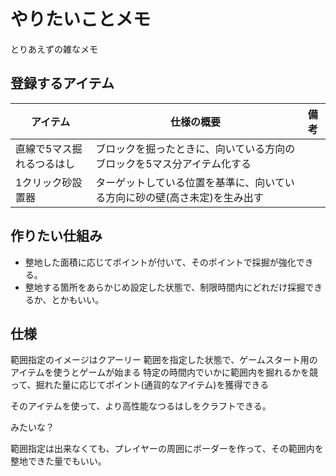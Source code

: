 # やりたいことメモ

とりあえずの雑なメモ

## 登録するアイテム

| アイテム          | 仕様の概要                                  | 備考 |
|---------------|----------------------------------------|----|
| 直線で5マス掘れるつるはし | ブロックを掘ったときに、向いている方向のブロックを5マス分アイテム化する   |    |
| 1クリック砂設置器     | ターゲットしている位置を基準に、向いている方向に砂の壁(高さ未定)を生み出す |    |

## 作りたい仕組み

- 整地した面積に応じてポイントが付いて、そのポイントで採掘が強化できる。
- 整地する箇所をあらかじめ設定した状態で、制限時間内にどれだけ採掘できるか、とかもいい。

## 仕様

範囲指定のイメージはクアーリー
範囲を指定した状態で、ゲームスタート用のアイテムを使うとゲームが始まる
特定の時間内でいかに範囲内を掘れるかを競って、掘れた量に応じてポイント(通貨的なアイテム)を獲得できる

そのアイテムを使って、より高性能なつるはしをクラフトできる。

みたいな？

範囲指定は出来なくても、プレイヤーの周囲にボーダーを作って、その範囲内を整地できた量でもいい。
